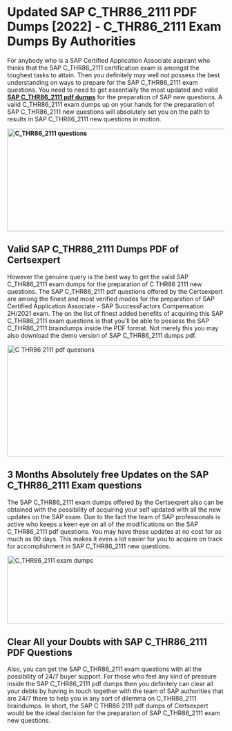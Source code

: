 <h1><strong>Updated SAP C_THR86_2111 PDF Dumps [2022] - C_THR86_2111 Exam Dumps By Authorities&nbsp;</strong></h1>
<p><span style="font-weight: 400;">For anybody who is a SAP Certified Application Associate aspirant who thinks that the SAP C_THR86_2111 certification exam is amongst the toughest tasks to attain. Then you definitely may well not possess the best understanding on ways to prepare for the SAP C_THR86_2111 exam questions. You need to need to get essentially the most updated and valid <strong><a href="https://www.certsexpert.com/C_THR86_2111-pdf-questions.html">SAP C_THR86_2111 pdf dumps</a></strong> for the preparation of SAP new questions. A valid  C_THR86_2111 exam dumps up on your hands for the preparation of SAP C_THR86_2111 new questions will absolutely set you on the path to results in SAP C_THR86_2111 new questions in motion.</span></p>
<p><span style="font-weight: 400;"><strong><img style="display: block; margin-left: auto; margin-right: auto;" src="https://i.ibb.co/QXh983F/73475278-2429792180625311-4586132736837681152-n.jpg" alt="C_THR86_2111 questions" width="632" height="238" /></strong></span></p>
<h2><strong>Valid SAP C_THR86_2111 Dumps PDF of Certsexpert</strong></h2>
<p><span style="font-weight: 400;">However the genuine query is the best way to get the valid SAP C_THR86_2111 exam dumps for the preparation of C THR86 2111 new questions. The SAP C_THR86_2111 pdf questions offered by the Certsexpert are among the finest and most verified modes for the preparation of SAP Certified Application Associate - SAP SuccessFactors Compensation 2H/2021 exam. The on the list of finest added benefits of acquiring this SAP C_THR86_2111 exam questions is that you'll be able to possess the SAP C_THR86_2111 braindumps inside the PDF format. Not merely this you may also download the demo version of SAP C_THR86_2111 dumps pdf.</span></p>
<p><span style="font-weight: 400;"><img style="display: block; margin-left: auto; margin-right: auto;" src="https://i.ibb.co/Jd8hN2L/76714008-3182067705200142-8735104740007870464-n.jpg" alt="C THR86 2111 pdf questions" width="701" height="259" /></span></p>
<h2><strong>3 Months Absolutely free Updates on the SAP C_THR86_2111 Exam questions</strong></h2>
<p><span style="font-weight: 400;">The SAP C_THR86_2111 exam dumps offered by the Certsexpert also can be obtained with the possibility of acquiring your self updated with all the new updates on the SAP exam. Due to the fact the team of SAP professionals is active who keeps a keen eye on all of the modifications on the SAP C_THR86_2111 pdf questions. You may have these updates at no cost for as much as 90 days. This makes it even a lot easier for you to acquire on track for accomplishment in SAP C_THR86_2111 new questions.</span></p>
<p><span style="font-weight: 400;"><a href="https://www.certsexpert.com/C_THR86_2111-pdf-questions.html"><img style="display: block; margin-left: auto; margin-right: auto;" src="https://i.ibb.co/TMnKrkJ/75398236-424489711531572-5064688549987614720-n.jpg" alt="C_THR86_2111 exam dumps" width="714" height="158" /></a></span></p>
<h2><strong>Clear All your Doubts with SAP C_THR86_2111 PDF Questions</strong></h2>
<p>Also, you can get the SAP C_THR86_2111 exam questions with all the possibility of 24/7 buyer support. For those who feel any kind of pressure inside the SAP C_THR86_2111 pdf dumps then you definitely can clear all your debts by having in touch together with the team of SAP authorities that are 24/7 there to help you in any sort of dilemma on  C_THR86_2111 braindumps. In short, the SAP C THR86 2111 pdf dumps of Certsexpert would be the ideal decision for the preparation of SAP C_THR86_2111 exam new questions.</p>

